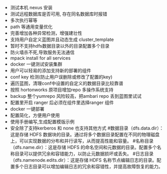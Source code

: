 * 测试本机 nexus 安装
* 测试远程数据库是否可用, 存在同名数据库时报错
* 多次执行幂等
* path 等通用变量优化
* 完善增加各种异常检测，增强建壮性
* 支持用户自定义蓝图并且动态生成 cluster_template
* 暂时不支持hdfs数据目录以外的目录配置多个目录
* 防火墙杀不死,导致服务无法通信
* mpack install for all services
* docker 一键测试安装集群
* 用户可以轻易的添加支持新的部署的组件
* conf key 检测(防止用户误删除或修改了配置的key)
* 遍历蓝图，清理conf中设置的自定义的数据目录比较靠谱
* 按照 hortonworks 原项目增加repo 多操作系统支持
* backup 整个yumrepo 风险较高，把ambari repo 丢到蓝图里试试
* 配置里开启 ranger 后必须在组件里选择ranger 组件
* docker 一键部署
* 配置简化，方便用户使用
* 使用手册编写,生成配置模版示例
* 安全除了支持kerberos 和 none 也支持其他方式
#数据目录（dfs.data.dir）：这是存储 HDFS 数据块的目录。通过将多个数据目录配置在不同的物理磁盘上，可以实现数据的分布和并行读写，从而提高性能和容量。
#名称目录（dfs.name.dir）：这是存储 HDFS 的命名空间和元数据的目录。配置多个名称目录可以提供冗余和容错能力，以防止元数据损坏或丢失。
#日志目录（dfs.namenode.edits.dir）：这是存储 HDFS 名称节点编辑日志的目录。配置多个日志目录可以增加编辑日志的冗余和容错性，并提高故障恢复的能力。
